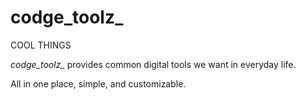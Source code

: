 # codge_toolz_
COOL THINGS


<em>codge_toolz_</em> provides common digital tools we want in everyday life.

All in one place, simple, and customizable.
